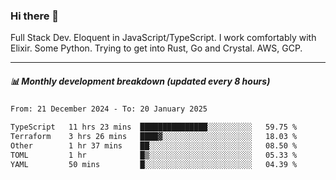 ### Hi there 👋

Full Stack Dev. Eloquent in JavaScript/TypeScript. I work comfortably with Elixir. Some Python. Trying to get into Rust, Go and Crystal. AWS, GCP.

***

##### 📊 Monthly development breakdown (updated every 8 hours)

<!--START_SECTION:waka-->

```txt
From: 21 December 2024 - To: 20 January 2025

TypeScript   11 hrs 23 mins  ███████████████░░░░░░░░░░   59.75 %
Terraform    3 hrs 26 mins   ████▓░░░░░░░░░░░░░░░░░░░░   18.03 %
Other        1 hr 37 mins    ██░░░░░░░░░░░░░░░░░░░░░░░   08.50 %
TOML         1 hr            █▒░░░░░░░░░░░░░░░░░░░░░░░   05.33 %
YAML         50 mins         █░░░░░░░░░░░░░░░░░░░░░░░░   04.39 %
```

<!--END_SECTION:waka-->
